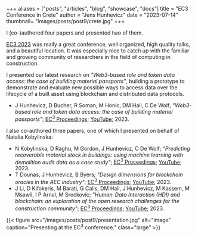 +++
aliases = ["posts", "articles", "blog", "showcase", "docs"]
title = "EC3 Conference in Crete"
author = "Jens Hunhevicz"
date = "2023-07-14"
thumbnail= "images/posts/post9/crete.jpg"
+++

I (co-)authored four papers and presented two of them.

<!--more-->

<a target="_blank" rel="noopener noreferrer" href="https://ec-3.org/conference2023/">EC3 2023</a> was really a great conference, well organized, high quality talks, and a beautiful location. It was especially nice to catch up with the familiar and growing community of researchers in the field of computing in construction.

I presented our latest research on *"Web3-based role and token data access: the case of building material passports"*, building a prototype to demonstrate and evaluate new possible ways to access data over the lifecycle of a built asset using blockchain and distributed data protocols.
- J Hunhevicz, D Bucher, R Soman, M Honic, DM Hall, C De Wolf; *"Web3-based role and token data access: the case of building material passports"*; <a target="_blank" rel="noopener noreferrer" href="https://ec-3.org/publications/conference/paper/?id=EC32023_217"></i> EC<sup>3</sup> Proceedings</a>; <a target="_blank" rel="noopener noreferrer" href=""><i class="fab fa-youtube"></i> YouTube</a>; 2023.


<!-- The recording is linked below:

{{< youtube bRNjL0Ep4HQ >}} -->

I also co-authored three papers, one of which I presented on behalf of Natalia Kobylinska:

- N Kobylinska, D Raghu, M Gordon, J Hunhevicz, C De Wolf; *"Predicting recoverable material stock in buildings: using machine learning with demolition audit data as a case study"*; <a target="_blank" rel="noopener noreferrer" href="https://ec-3.org/publications/conference/paper/?id=EC32023_184"><i class="ai ai-open-access"></i> EC<sup>3</sup> Proceedings</a>; <a target="_blank" rel="noopener noreferrer" href=""><i class="fab fa-youtube"></i> YouTube</a>; 2023.
- T Dounas, J Hunhevicz, B Byers; *"Design dimensions for blockchain oracles in the AEC industry"*; <a target="_blank" rel="noopener noreferrer" href="https://ec-3.org/publications/conference/paper/?id=EC32023_297"><i class="ai ai-open-access"></i> EC<sup>3</sup> Proceedings</a>; <a target="_blank" rel="noopener noreferrer" href=""><i class="fab fa-youtube"></i> YouTube</a>; 2023.
- J Li, D Kifokeris, M Barati, G Calis, DM Hall, J Hunhevicz, M Kassem, M Msawil, I P Arnal, M Sreckovic; *"Human-Data Interaction (HDI) and blockchain: an exploration of the open research challenges for the construction community"*; <a target="_blank" rel="noopener noreferrer" href="https://ec-3.org/publications/conference/paper/?id=EC32023_263"><i class="ai ai-open-access"></i> EC<sup>3</sup> Proceedings</a>; <a target="_blank" rel="noopener noreferrer" href=""><i class="fab fa-youtube"></i> YouTube</a>; 2023.

{{< figure src="/images/posts/post9/presentation.jpg" alt="image" caption="Presenting at the EC<sup>3</sup> conference." class="large" >}}
